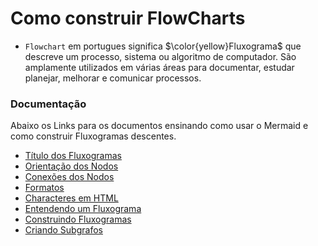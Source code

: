 # Como construir FlowCharts

* `Flowchart` em portugues significa $\color{yellow}Fluxograma$ que descreve um processo, sistema ou algoritmo de computador. São amplamente utilizados em várias áreas para documentar, estudar planejar, melhorar e comunicar processos.

### Documentação

Abaixo os Links para os documentos ensinando como usar o Mermaid e como construir Fluxogramas descentes.

- [Título dos Fluxogramas](Titulo.md)
- [Orientação dos Nodos](Orientacao.md)
- [Conexões dos Nodos](Conexoes.md)
- [Formatos](Formatos.md)
- [Characteres em HTML](HtmlCharacteres.md)
- [Entendendo um Fluxograma](Entendendo.md)
- [Construindo Fluxogramas](Construindo.md)
- [Criando Subgrafos](Subgrafos.md)
